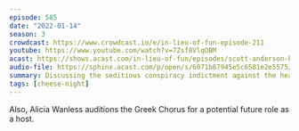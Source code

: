 ```yaml
---
episode: 585
date: "2022-01-14"
season: 3
crowdcast: https://www.crowdcast.io/e/in-lieu-of-fun-episode-211
youtube: https://www.youtube.com/watch?v=7Zsf8VlqOBM
acast: https://shows.acast.com/in-lieu-of-fun/episodes/scott-anderson-keeps-his-oath
audio-file: https://sphinx.acast.com/p/open/s/6071b87945e5c6581e2e5575/e/61e2fa9b1132af00116c6108/media.mp3
summary: Discussing the seditious conspiracy indictment against the head of the Oath Keepers
tags: [cheese-night]
---
```

Also, Alicia Wanless auditions the Greek Chorus for a potential future role as a host.
